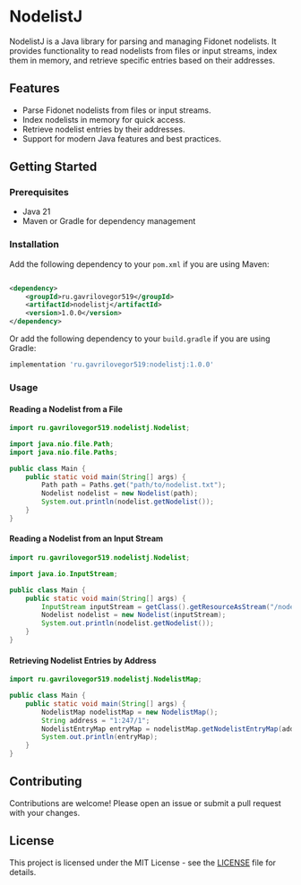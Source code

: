 # NodelistJ

NodelistJ is a Java library for parsing and managing Fidonet nodelists. It provides functionality to read nodelists
from files or input streams, index them in memory, and retrieve specific entries based on their addresses.

## Features

- Parse Fidonet nodelists from files or input streams.
- Index nodelists in memory for quick access.
- Retrieve nodelist entries by their addresses.
- Support for modern Java features and best practices.

## Getting Started

### Prerequisites

- Java 21
- Maven or Gradle for dependency management

### Installation

Add the following dependency to your `pom.xml` if you are using Maven:

```xml

<dependency>
    <groupId>ru.gavrilovegor519</groupId>
    <artifactId>nodelistj</artifactId>
    <version>1.0.0</version>
</dependency>
```

Or add the following dependency to your `build.gradle` if you are using Gradle:

```groovy
implementation 'ru.gavrilovegor519:nodelistj:1.0.0'
```

### Usage

#### Reading a Nodelist from a File

```java
import ru.gavrilovegor519.nodelistj.Nodelist;

import java.nio.file.Path;
import java.nio.file.Paths;

public class Main {
    public static void main(String[] args) {
        Path path = Paths.get("path/to/nodelist.txt");
        Nodelist nodelist = new Nodelist(path);
        System.out.println(nodelist.getNodelist());
    }
}
```

#### Reading a Nodelist from an Input Stream

```java
import ru.gavrilovegor519.nodelistj.Nodelist;

import java.io.InputStream;

public class Main {
    public static void main(String[] args) {
        InputStream inputStream = getClass().getResourceAsStream("/nodelist.txt");
        Nodelist nodelist = new Nodelist(inputStream);
        System.out.println(nodelist.getNodelist());
    }
}
```

#### Retrieving Nodelist Entries by Address

```java
import ru.gavrilovegor519.nodelistj.NodelistMap;

public class Main {
    public static void main(String[] args) {
        NodelistMap nodelistMap = new NodelistMap();
        String address = "1:247/1";
        NodelistEntryMap entryMap = nodelistMap.getNodelistEntryMap(address);
        System.out.println(entryMap);
    }
}
```

## Contributing

Contributions are welcome! Please open an issue or submit a pull request with your changes.

## License

This project is licensed under the MIT License - see the [LICENSE](LICENSE) file for details.